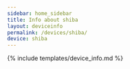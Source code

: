 ```yaml
---
sidebar: home_sidebar
title: Info about shiba
layout: deviceinfo
permalink: /devices/shiba/
device: shiba
---
```

{% include templates/device_info.md %}
